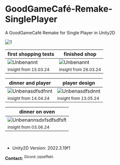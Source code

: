 # GoodGameCafé-Remake-SinglePlayer
A GoodGameCafé Remake for Single Player in Unity2D

![1](https://github.com/JojoEffekt/GGC-Remake-SP/assets/69061043/d8f4fe57-2bc2-4dc8-8b0b-38e03d57b644)

| first shopping tests | finished shop |
|----------|----------|
| ![Unbenannt](https://github.com/JojoEffekt/GGC-Remake-SP/assets/69061043/aacd52e6-f5bc-4886-8b46-94012673973a) | ![Unbenannt](https://github.com/JojoEffekt/GGC-Remake-SP/assets/69061043/8e2309a3-45cf-435f-b459-ea042503d4c6) |
| <sup>insight from 15.03.24</sup>  | <sup>insight from 26.03.24</sup>  |

| dinner and player | player design |
|----------|----------|
| ![Unbenasdfsdfnnt](https://github.com/JojoEffekt/GGC-Remake-SP/assets/69061043/a64625b7-7a60-49cc-a78c-43f58ac3ea68) | ![Unbenasdfsdnnt](https://github.com/JojoEffekt/GGC-Remake-SP/assets/69061043/fa815bc0-fe9e-4c35-9341-d9a977925bac) |
| <sup>insight from 14.04.24</sup>  | <sup>insight from 13.05.24</sup>  |

| dinner on oven |
|----------|
| ![Unbenannsdxfsdfsdfsft](https://github.com/JojoEffekt/GGC-Remake-SP/assets/69061043/5646895a-fc7e-4d92-a22d-99acbdb52b0d) | 
| <sup>insight from 03.06.24</sup>  |

<br>


+ Unity2D Version: 2022.3.19f1

**Contact:**
<sup>Dicord: jojoeffekt.</sup>
